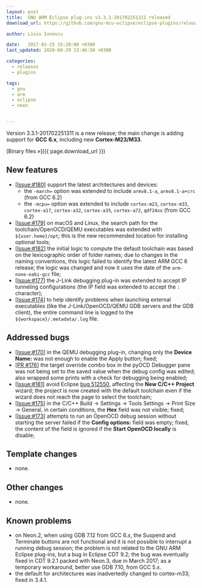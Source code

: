 ```yaml
---
layout: post
title:  GNU ARM Eclipse plug-ins v3.3.1-201702251311 released
download_url: https://github.com/gnu-mcu-eclipse/eclipse-plugins/releases/tag/v3.3.1-201702251311

author: Liviu Ionescu

date:   2017-02-25 15:20:00 +0300
last_updated: 2020-08-29 13:46:58 +0300

categories:
  - releases
  - plugins

tags:
  - gnu
  - arm
  - eclipse
  - neon


---
```


Version 3.3.1-201702251311 is a new release; the main change is adding support for **GCC 6.x**, including new **Cortex-M23/M33**.

[Binary files »]({{ page.download_url }})

## New features

- [[Issue:#180](https://github.com/gnu-mcu-eclipse/eclipse-plugins/issues/180)] support the latest architectures and devices:
  - the `-march=` option was extended to include `armv8.1-a`, `armv8.1-a+crc` (from GCC 6.2)
  - the `-mcpu=` option was extended to include `cortex-m23`, `cortex-m33`, `cortex-a17`, `cortex-a32`, `cortex-a35`, `cortex-a72`, `qdf24xx` (from GCC 6.2)
- [[Issue:#179](https://github.com/gnu-mcu-eclipse/eclipse-plugins/issues/179)] on macOS and Linux, the search path for the toolchain/OpenOCD/QEMU executables was extended with `${user.home}/opt`; this is the new recommended location for installing optional tools;
- [[Issue:#182](https://github.com/gnu-mcu-eclipse/eclipse-plugins/issues/182)] the initial logic to compute the default toolchain was based on the lexicographic order of folder names; due to changes in the naming conventions, this logic failed to identify the latest ARM GCC 6 release; the logic was changed and now it uses the date of the `arm-none-eabi-gcc` file;
- [[Issue:#177](https://github.com/gnu-mcu-eclipse/eclipse-plugins/issues/177)] the J-Link debugging plug-in was extended to accept IP tunneling configurations (the IP field was extended to accept the `:` character);
- [[Issue:#174](https://github.com/gnu-mcu-eclipse/eclipse-plugins/issues/174)] to help identify problems when launching external executables (like the J-Link/OpenOCD/QEMU GDB servers and the GDB client), the entire command line is logged to the `${workspace}/.metadata/.log` file.

## Addressed bugs

- [[Issue:#170](https://github.com/gnu-mcu-eclipse/eclipse-plugins/issues/170)] in the QEMU debugging plug-in, changing only the **Device Name:** was not enough to enable the Apply button; fixed;
- [[PR #176](https://github.com/gnu-mcu-eclipse/eclipse-plugins/pull/176)] the target override combo box in the pyOCD Debugger pane was not being set to the saved value when the debug config was edited; also wrapped some prints with a check for debugging being enabled;
- [[Issue:#181](https://github.com/gnu-mcu-eclipse/eclipse-plugins/issues/181)] avoid Eclipse [bug 512550](https://bugs.eclipse.org/bugs/show_bug.cgi?id=512550), affecting the **New C/C++ Project** wizard; the project is now created with the default toolchain even if the wizard does not reach the page to select the toolchain;
- [[Issue:#175](https://github.com/gnu-mcu-eclipse/eclipse-plugins/issues/175)] in the C/C++ Build → Settings → Tools Settings → Print Size → General, in certain conditions, the **Hex** field was not visible; fixed;
- [[Issue:#173](https://github.com/gnu-mcu-eclipse/eclipse-plugins/issues/173)] attempts to run an OpenOCD debug session without starting the server failed if the **Config options:** field was empty; fixed, the content of the field is ignored if the **Start OpenOCD locally** is disable;

## Template changes

- none.

## Other changes

- none.

## Known problems

- on Neon.2, when using GDB 7.12 from GCC 6.x, the Suspend and Terminate buttons are not functional and it is not possible to interrupt a running debug session; the problem is not related to the GNU ARM Eclipse plug-ins, but a bug in Eclipse CDT 9.2; the bug was eventually fixed in CDT 9.2.1 packed with Neon.3, due in March 2017; as a temporary workaround, better use GDB 7.10, from GCC 5.x.
- the default for architectures was inadvertedly changed to cortex-m33; fixed in 3.4.1.
